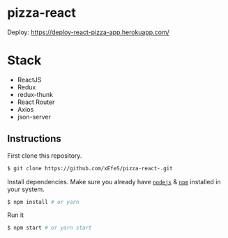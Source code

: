 # pizza-react
Deploy: https://deploy-react-pizza-app.herokuapp.com/

# Stack
- ReactJS
- Redux
- redux-thunk 
- React Router 
- Axios 
- json-server 

## Instructions

First clone this repository.
```bash
$ git clone https://github.com/xEfeS/pizza-react-.git
```

Install dependencies. Make sure you already have [`nodejs`](https://nodejs.org/en/) & [`npm`](https://www.npmjs.com/) installed in your system.
```bash
$ npm install # or yarn
```

Run it
```bash
$ npm start # or yarn start
```
